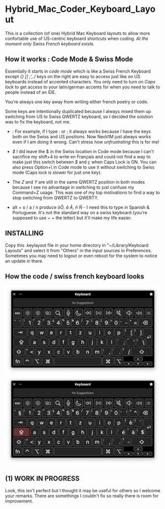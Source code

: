 # Hybrid_Mac_Coder_Keyboard_Layout

This is a collection (of one) Hybrid Mac Keyboard layouts to allow more confortable use of US-centric keyboard shortcuts when coding. _At the moment only Swiss French keyboard exists._

## How it works : Code Mode & Swiss Mode

Essentially it starts in _code mode_ which is like a Swiss French Keyboard except _{} [] ;'\,./_ keys on the right are easy to access just like on US keyboards instead of accented characters. You only need to turn on _Caps lock_ to get access to your latin/german accents for when you need to talk to people instead of an IDE.

You're always one key away from writing either french poetry or code.

Some keys are intentionally duplicated because I always mixed them up switching from US to Swiss QWERTZ keyboard, so I decided the solution was to fix the keyboard, not me.

- _:_ For example, if I type : or ; it always works because I have the keys both on the Swiss and US positions. Now NeoVIM just always works even if I am doing it wrong. Can't stress how _unfrustrating_ this is for me!

- _$_ I did leave the $ in the Swiss location in Code mode because I can't sacrifice my shift+4 to write en Fran*ç*ais and could not find a way to make just this switch between _$_ and _ç_ when Caps Lock is ON. You can also press Option+\ in Code mode to use it without switching to Swiss mode (Caps lock is slower for just one key).

- The _Z_ and _Y_ are still in the same QWERTZ position in both modes because I see no advantage in switching to just confuse my Command+Z usage. This was one of my top motivations to find a way to stop switching from QWERTZ to QWERTY.

- alt + o / a / n produce _õÕ_, _ã_ _Ã_, _ñ_ _Ñ_ - I need this to type in Spanish & Portuguese. It's not the standard way on a swiss keyboard (you're supposed to use ~ + the letter) but it'll make my life easier.

## INSTALLING

Copy this .keylayout file in your home directory in "~/Library/Keyboard Layouts" and select it from "Others" in the input sources in Preferences. Sometimes you may need to logout or even reboot for the system to notice an update in there.

## How the code / swiss french keyboard looks

![Coder Mode](/shots/shot-frCH-coder-mode.png)
![fr_CH Mode - Caps Lock ON](/shots/shot-frCH-capslock-french-mode.png)

## (1) WORK IN PROGRESS

Look, this isn't perfect but I thought it may be useful for others so I welcome your remarks. There are somethings I couldn't fix so really there is room for improvement.
